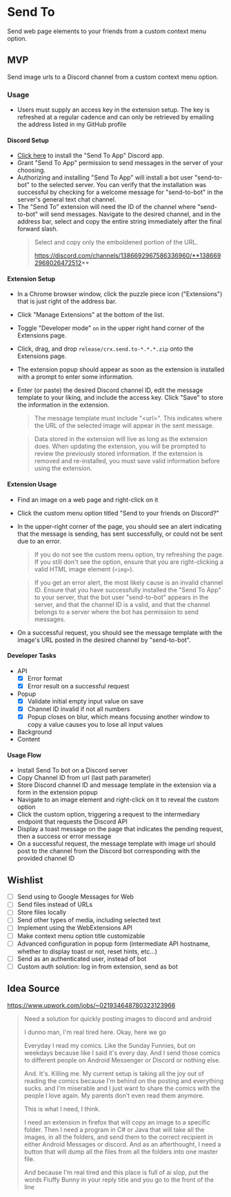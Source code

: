 # Send To

Send web page elements to your friends from a custom context menu option.

## MVP

Send image urls to a Discord channel from a custom context menu option.

### Usage

- Users must supply an access key in the extension setup. The key is refreshed at a regular cadence and can only be retrieved by emailing the address listed in my GitHub profile

#### Discord Setup
- [Click here](https://discord.com/oauth2/authorize?client_id=1385257721330143404) to install the "Send To App" Discord app.
- Grant "Send To App" permission to send messages in the server of your choosing.
- Authorizing and installing "Send To App" will install a bot user "send-to-bot" to the selected server. You can verify that the installation was successful by checking for a welcome message for "send-to-bot" in the server's general text chat channel.
- The "Send To" extension will need the ID of the channel where "send-to-bot" will send messages. Navigate to the desired channel, and in the address bar, select and copy the entire string immediately after the final forward slash.
  >Select and copy only the emboldened portion of the URL.
  >
  >https://discord.com/channels/1386692967586336960/**1386692968026472512**

#### Extension Setup
- In a Chrome browser window, click the puzzle piece icon ("Extensions") that is just right of the address bar.
- Click "Manage Extensions" at the bottom of the list.
- Toggle "Developer mode" `on` in the upper right hand corner of the Extensions page.
- Click, drag, and drop `release/crx.send.to-*.*.*.zip` onto the Extensions page.
- The extension popup should appear as soon as the extension is installed with a prompt to enter some information.
- Enter (or paste) the desired Discord channel ID, edit the message template to your liking, and include the access key. Click "Save" to store the information in the extension.
  > The message template must include "\<url\>". This indicates where the URL of the selected image will appear in the sent message.
  
  > Data stored in the extension will live as long as the extension does. When updating the extension, you will be prompted to review the previously stored information. If the extension is removed and re-installed, you must save valid information before using the extension.

#### Extension Usage
- Find an image on a web page and right-click on it
- Click the custom menu option titled "Send to your friends on Discord?"
- In the upper-right corner of the page, you should see an alert indicating that the message is sending, has sent successfully, or could not be sent due to an error.
  > If you do not see the custom menu option, try refreshing the page. If you still don't see the option, ensure that you are right-clicking a valid HTML image element (`<img>`).

  > If you get an error alert, the most likely cause is an invalid channel ID. Ensure that you have successfully installed the "Send To App" to your server, that the bot user "send-to-bot" appears in the server, and that the channel ID is a valid, and that the channel belongs to a server where the bot has permission to send messages.
- On a successful request, you should see the message template with the image's URL posted in the desired channel by "send-to-bot".

#### Developer Tasks

  - API
    - [x] Error format
    - [x] Error result on a successful request
  - Popup
    - [x] Validate initial empty input value on save
    - [x] Channel ID invalid if not all numbers
    - [x] Popup closes on blur, which means focusing another window to copy a value causes you to lose all input values
  - Background
  - Content

#### Usage Flow
  - Install Send To bot on a Discord server
  - Copy Channel ID from url (last path parameter)
  - Store Discord channel ID and message template in the extension via a form in the extension popup
  - Navigate to an image element and right-click on it to reveal the custom option 
  - Click the custom option, triggering a request to the intermediary endpoint that requests the Discord API
  - Display a toast message on the page that indicates the pending request, then a success or error message  
  - On a successful request, the message template with image url should post to the channel from the Discord bot corresponding with the provided channel ID

## Wishlist

- [ ] Send using to Google Messages for Web
- [ ] Send files instead of URLs
- [ ] Store files locally
- [ ] Send other types of media, including selected text
- [ ] Implement using the WebExtensions API
- [ ] Make context menu option title customizable
- [ ] Advanced configuration in popup form (intermediate API hostname, whether to display toast or not, reset hints, etc...)
- [ ] Send as an authenticated user, instead of bot
- [ ] Custom auth solution: log in from extension, send as bot

## Idea Source

https://www.upwork.com/jobs/~021934648780323123966

> Need a solution for quickly posting images to discord and android
> 
> I dunno man, I'm real tired here. Okay, here we go
>
> Everyday I read my comics. Like the Sunday Funnies, but on weekdays because like I said it's every day. And I send those comics to different people on Android Messenger or Discord or nothing else.
>
> And. It's. Killing me.
> My current setup is taking all the joy out of reading the comics because I'm behind on the posting and everything sucks. and I'm miserable and I just want to share the comics with the people I love again. My parents don't even read them anymore.
>
> This is what I need, I think.
>
> I need an extension in firefox that will copy an image to a specific folder. Then I need a program in C# or Java that will take all the images, in all the folders, and send them to the correct recipient in either Android Messages or discord. And as an afterthought, I need a button that will dump all the files from all the folders into one master file.
>
> And because I'm real tired and this place is full of ai slop, put the words Fluffy Bunny in your reply title and you go to the front of the line
